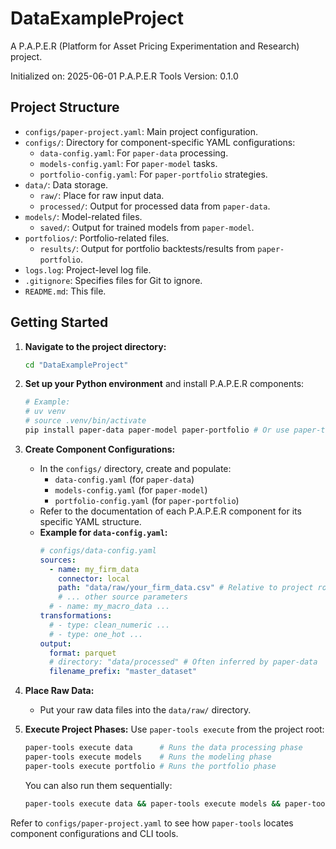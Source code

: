 # DataExampleProject

A P.A.P.E.R (Platform for Asset Pricing Experimentation and Research) project.

Initialized on: 2025-06-01
P.A.P.E.R Tools Version: 0.1.0

## Project Structure

- `configs/paper-project.yaml`: Main project configuration.
- `configs/`: Directory for component-specific YAML configurations:
    - `data-config.yaml`: For `paper-data` processing.
    - `models-config.yaml`: For `paper-model` tasks.
    - `portfolio-config.yaml`: For `paper-portfolio` strategies.
- `data/`: Data storage.
    - `raw/`: Place for raw input data.
    - `processed/`: Output for processed data from `paper-data`.
- `models/`: Model-related files.
    - `saved/`: Output for trained models from `paper-model`.
- `portfolios/`: Portfolio-related files.
    - `results/`: Output for portfolio backtests/results from `paper-portfolio`.
- `logs.log`: Project-level log file.
- `.gitignore`: Specifies files for Git to ignore.
- `README.md`: This file.

## Getting Started

1.  **Navigate to the project directory:**
    ```bash
    cd "DataExampleProject"
    ```

2.  **Set up your Python environment** and install P.A.P.E.R components:
    ```bash
    # Example:
    # uv venv
    # source .venv/bin/activate
    pip install paper-data paper-model paper-portfolio # Or use paper-tools[all]
    ```

3.  **Create Component Configurations:**
    - In the `configs/` directory, create and populate:
        - `data-config.yaml` (for `paper-data`)
        - `models-config.yaml` (for `paper-model`)
        - `portfolio-config.yaml` (for `paper-portfolio`)
    - Refer to the documentation of each P.A.P.E.R component for its specific YAML structure.
    - **Example for `data-config.yaml`:**
      ```yaml
      # configs/data-config.yaml
      sources:
        - name: my_firm_data
          connector: local
          path: "data/raw/your_firm_data.csv" # Relative to project root
          # ... other source parameters
        # - name: my_macro_data ...
      transformations:
        # - type: clean_numeric ...
        # - type: one_hot ...
      output:
        format: parquet
        # directory: "data/processed" # Often inferred by paper-data
        filename_prefix: "master_dataset"
      ```


4.  **Place Raw Data:**
    - Put your raw data files into the `data/raw/` directory.

5.  **Execute Project Phases:**
    Use `paper-tools execute` from the project root:
    ```bash
    paper-tools execute data      # Runs the data processing phase
    paper-tools execute models    # Runs the modeling phase
    paper-tools execute portfolio # Runs the portfolio phase
    ```
    You can also run them sequentially:
    ```bash
    paper-tools execute data && paper-tools execute models && paper-tools execute portfolio
    ```

Refer to `configs/paper-project.yaml` to see how `paper-tools` locates component configurations and CLI tools.